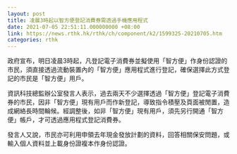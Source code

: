```yaml
---
layout: post
title: 凌晨3時起以智方便登記消費券需透過手機應用程式
date: 2021-07-05 22:51:11.000000000 +08:00
link: https://news.rthk.hk/rthk/ch/component/k2/1599325-20210705.htm
categories: rthk
---
```


政府宣布，明日凌晨3時起，凡登記電子消費券並擬使用「智方便」作身份認證的市民，須直接透過流動裝置內的「智方便」應用程式進行登記，確保選擇此方式登記的市民是「智方便」用戶。

資訊科技總監辦公室發言人表示，過去兩天不少選擇透過「智方便」登記電子消費券的市民，因非「智方便」現有用戶而作新登記，導致指令積壓及頁面被閒置，造成網絡長時間輪候。經調整後，如非「智方便」現有用戶，須先另行開通「智方便」帳戶，才可透過應用程式登記消費券。

發言人又說，市民亦可利用申領去年現金發放計劃的資料，回答相關保安問題，或輸入個人資料並上載身份證複本作身份認證。
